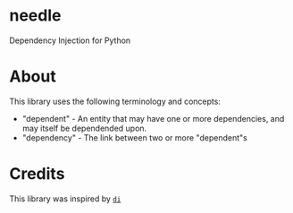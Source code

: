 # needle
Dependency Injection for Python

# About
This library uses the following terminology and concepts:
* "dependent" - An entity that may have one or more dependencies, and may itself be dependended upon.
* "dependency" - The link between two or more "dependent"s

# Credits
This library was inspired by [`di`](https://github.com/adriangb/di)